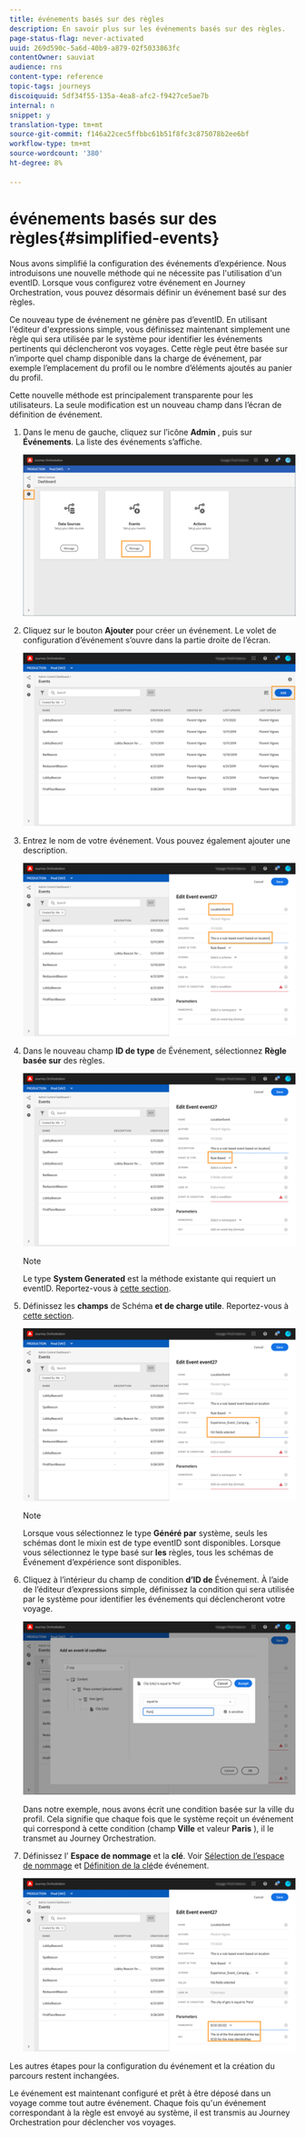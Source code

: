 ```yaml
---
title: événements basés sur des règles
description: En savoir plus sur les événements basés sur des règles.
page-status-flag: never-activated
uuid: 269d590c-5a6d-40b9-a879-02f5033863fc
contentOwner: sauviat
audience: rns
content-type: reference
topic-tags: journeys
discoiquuid: 5df34f55-135a-4ea8-afc2-f9427ce5ae7b
internal: n
snippet: y
translation-type: tm+mt
source-git-commit: f146a22cec5ffbbc61b51f8fc3c875078b2ee6bf
workflow-type: tm+mt
source-wordcount: '380'
ht-degree: 8%

---
```



# événements basés sur des règles{#simplified-events}

Nous avons simplifié la configuration des événements d’expérience. Nous introduisons une nouvelle méthode qui ne nécessite pas l&#39;utilisation d&#39;un eventID. Lorsque vous configurez votre événement en Journey Orchestration, vous pouvez désormais définir un événement basé sur des règles.

Ce nouveau type de événement ne génère pas d’eventID. En utilisant l&#39;éditeur d&#39;expressions simple, vous définissez maintenant simplement une règle qui sera utilisée par le système pour identifier les événements pertinents qui déclencheront vos voyages. Cette règle peut être basée sur n’importe quel champ disponible dans la charge de événement, par exemple l’emplacement du profil ou le nombre d’éléments ajoutés au panier du profil.

Cette nouvelle méthode est principalement transparente pour les utilisateurs. La seule modification est un nouveau champ dans l’écran de définition de événement.

1. Dans le menu de gauche, cliquez sur l’icône **Admin** , puis sur **Événements**. La liste des événements s’affiche.

   ![](../assets/alpha-event1.png)

1. Cliquez sur le bouton **Ajouter** pour créer un événement. Le volet de configuration d’événement s’ouvre dans la partie droite de l’écran.

   ![](../assets/alpha-event2.png)

1. Entrez le nom de votre événement. Vous pouvez également ajouter une description.

   ![](../assets/alpha-event3.png)

1. Dans le nouveau champ **ID de type** de Événement, sélectionnez **Règle basée sur** des règles.

   ![](../assets/alpha-event4.png)

   >[!NOTE]
   >
   >Le type **System Generated** est la méthode existante qui requiert un eventID. Reportez-vous à [cette section](../event/about-events.md).

1. Définissez les **champs** de Schéma **et de charge utile**. Reportez-vous à [cette section](../event/defining-the-payload-fields.md).

   ![](../assets/alpha-event5.png)

   >[!NOTE]
   >
   >Lorsque vous sélectionnez le type **Généré par** système, seuls les schémas dont le mixin est de type eventID sont disponibles. Lorsque vous sélectionnez le type basé sur **les** règles, tous les schémas de Événement d’expérience sont disponibles.

1. Cliquez à l’intérieur du champ de condition **d’ID de** Événement. À l’aide de l’éditeur d’expressions simple, définissez la condition qui sera utilisée par le système pour identifier les événements qui déclencheront votre voyage.

   ![](../assets/alpha-event6.png)

   Dans notre exemple, nous avons écrit une condition basée sur la ville du profil. Cela signifie que chaque fois que le système reçoit un événement qui correspond à cette condition (champ **Ville** et valeur **Paris** ), il le transmet au Journey Orchestration.

1. Définissez l’ **Espace de nommage** et la **clé**. Voir [Sélection de l’espace de nommage](../event/selecting-the-namespace.md) et [Définition de la clé](../event/defining-the-event-key.md)de événement.

   ![](../assets/alpha-event7.png)

Les autres étapes pour la configuration du événement et la création du parcours restent inchangées.

Le événement est maintenant configuré et prêt à être déposé dans un voyage comme tout autre événement. Chaque fois qu&#39;un événement correspondant à la règle est envoyé au système, il est transmis au Journey Orchestration pour déclencher vos voyages.

